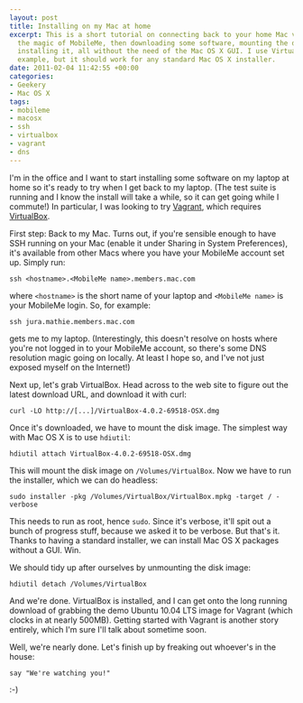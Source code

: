 ```yaml
---
layout: post
title: Installing on my Mac at home
excerpt: This is a short tutorial on connecting back to your home Mac via SSH, through
  the magic of MobileMe, then downloading some software, mounting the disk image and
  installing it, all without the need of the Mac OS X GUI. I use VirtualBox as an
  example, but it should work for any standard Mac OS X installer.
date: 2011-02-04 11:42:55 +00:00
categories:
- Geekery
- Mac OS X
tags:
- mobileme
- macosx
- ssh
- virtualbox
- vagrant
- dns
---
```

I'm in the office and I want to start installing some software on my laptop at home so it's ready to try when I get back to my laptop. (The test suite is running and I know the install will take a while, so it can get going while I commute!) In particular, I was looking to try [Vagrant](http://vagrantup.com/), which requires [VirtualBox](http://www.virtualbox.org/).

First step: Back to my Mac. Turns out, if you're sensible enough to have SSH running on your Mac (enable it under Sharing in System Preferences), it's available from other Macs where you have your MobileMe account set up. Simply run:

    ssh <hostname>.<MobileMe name>.members.mac.com

where `<hostname>` is the short name of your laptop and `<MobileMe name>` is your MobileMe login. So, for example:

    ssh jura.mathie.members.mac.com

gets me to my laptop. (Interestingly, this doesn't resolve on hosts where you're not logged in to your MobileMe account, so there's some DNS resolution magic going on locally. At least I hope so, and I've not just exposed myself on the Internet!)

Next up, let's grab VirtualBox. Head across to the web site to figure out the latest download URL, and download it with curl:

    curl -LO http://[...]/VirtualBox-4.0.2-69518-OSX.dmg

Once it's downloaded, we have to mount the disk image. The simplest way with Mac OS X is to use `hdiutil`:

    hdiutil attach VirtualBox-4.0.2-69518-OSX.dmg

This will mount the disk image on `/Volumes/VirtualBox`. Now we have to run the installer, which we can do headless:

    sudo installer -pkg /Volumes/VirtualBox/VirtualBox.mpkg -target / -verbose

This needs to run as root, hence `sudo`. Since it's verbose, it'll spit out a bunch of progress stuff, because we asked it to be verbose. But that's it. Thanks to having a standard installer, we can install Mac OS X packages without a GUI. Win.

We should tidy up after ourselves by unmounting the disk image:

    hdiutil detach /Volumes/VirtualBox

And we're done. VirtualBox is installed, and I can get onto the long running download of grabbing the demo Ubuntu 10.04 LTS image for Vagrant (which clocks in at nearly 500MB). Getting started with Vagrant is another story entirely, which I'm sure I'll talk about sometime soon.

Well, we're nearly done. Let's finish up by freaking out whoever's in the house:

    say "We're watching you!"

\:-)
